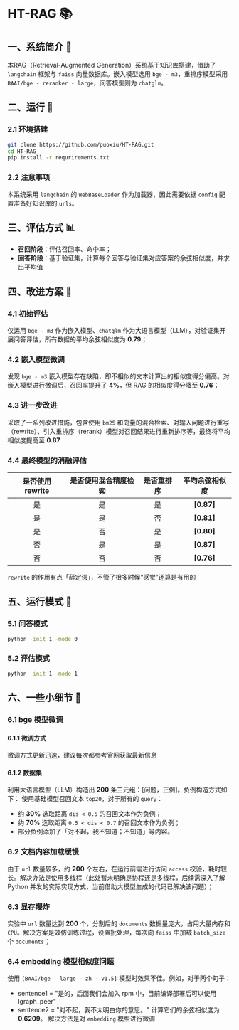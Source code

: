 # HT-RAG 📚

## 一、系统简介 🤖
本RAG（Retrieval-Augmented Generation）系统基于知识库搭建，借助了 `langchain` 框架与 `faiss` 向量数据库。嵌入模型选用 `bge - m3`，重排序模型采用 `BAAI/bge - reranker - large`，问答模型则为 `chatglm`。

## 二、运行 🚀

### 2.1 环境搭建
```sh
git clone https://github.com/puoxiu/HT-RAG.git
cd HT-RAG
pip install -r requrirements.txt
```

### 2.2 注意事项
本系统采用 `langchain` 的 `WebBaseLoader` 作为加载器，因此需要依据 `config` 配置准备好知识库的 `urls`。

## 三、评估方式 📊
- **召回阶段**：评估召回率、命中率；
- **回答阶段**：基于验证集，计算每个回答与验证集对应答案的余弦相似度，并求出平均值

## 四、改进方案 💪

### 4.1 初始评估
仅运用 `bge - m3` 作为嵌入模型、`chatglm` 作为大语言模型（LLM），对验证集开展问答评估，所有数据的平均余弦相似度为 **0.79**；

### 4.2 嵌入模型微调
发现 `bge - m3` 嵌入模型存在缺陷，即不相似的文本计算出的相似度得分偏高。对嵌入模型进行微调后，召回率提升了 **4%**，但 RAG 的相似度得分降至 **0.76**；

### 4.3 进一步改进
采取了一系列改进措施，包含使用 `bm25` 和向量的混合检索、对输入问题进行重写（rewrite）、引入重排序（rerank）模型对召回结果进行重新排序等，最终将平均相似度提高至 **0.87**

### 4.4 最终模型的消融评估
| 是否使用 rewrite | 是否使用混合精度检索 | 是否重排序 | 平均余弦相似度 |
| :---: | :---: | :---: | :---: |
| 是 | 是 | 是 | **[0.87]** |
| 是 | 是 | 否 | **[0.81]** |
| 是 | 否 | 是 | **[0.80]** |
| 否 | 是 | 是 | **[0.87]** |
| 否 | 否 | 否 | **[0.76]** |

`rewrite` 的作用有点「薛定谔」，不管了很多时候“感觉”还算是有用的

## 五、运行模式 🎯

### 5.1 问答模式
```sh
python -init 1 -mode 0
```

### 5.2 评估模式
```sh
python -init 1 -mode 1
```

## 六、一些小细节 🧐

### 6.1 bge 模型微调
#### 6.1.1 微调方式
微调方式更新迅速，建议每次都参考官网获取最新信息

#### 6.1.2 数据集
利用大语言模型（LLM）构造出 **200** 条三元组：[问题，正例]。负例构造方式如下：
使用基础模型召回文本 `top20`，对于所有的 `query`：
- 约 **30%** 选取距离 `dis < 0.5` 的召回文本作为负例；
- 约 **70%** 选取距离 `0.5 < dis < 0.7` 的召回文本作为负例；
- 部分负例添加了「对不起，我不知道；不知道」等内容。

### 6.2 文档内容加载缓慢
由于 `url` 数量较多，约 **200** 个左右，在运行前需进行访问 `access` 校验，耗时较长。解决办法是使用多线程（此处暂未明确是协程还是多线程，后续需深入了解 Python 并发的实际实现方式，当前借助大模型生成的代码已解决该问题）；

### 6.3 显存爆炸
实验中 `url` 数量达到 **200** 个，分割后的 `documents` 数据量庞大，占用大量内存和 `CPU`。解决方案是效仿训练过程，设置批处理，每次向 `faiss` 中加载 `batch_size` 个 `documents`；

### 6.4 embedding 模型相似度问题
使用 `[BAAI/bge - large - zh - v1.5]` 模型时效果不佳。例如，对于两个句子：
- sentence1 = "是的，后面我们会加入 rpm 中，目前编译部署后可以使用 lgraph_peer"
- sentence2 = "对不起，我不太明白你的意思。"
计算它们的余弦相似度为 **0.6209**。
解决方法是对 `embedding` 模型进行微调